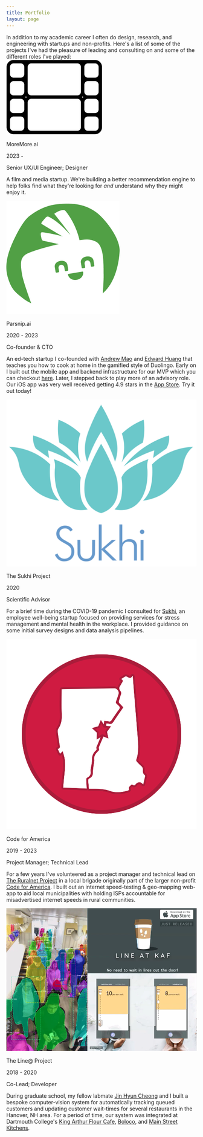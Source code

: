 ```yaml
---
title: Portfolio
layout: page
---
```


<div>In addition to my academic career I often do design, research, and engineering with startups and non-profits. Here's a list of some of the projects I've had the pleasure of leading and consulting on and some of the different roles I've played:</div>

<div class="item not-prose">
  <div class="img-text">
    <div class="img-container">
      <img src="/assets/images/moremore_logo.png" alt="moremore.ai">
    </div>
    <div>
      <p class="name">MoreMore.ai</p>
      <p class="years">2023 - </p>
      <p class="role">Senior UX/UI Engineer; Designer</p>
    </div>
  </div>
  <p class="description">A film and media startup. We're building a better recommendation engine to help folks find what they're looking for <em>and</em> understand why they might enjoy it.</p>
</div>

<div class="item not-prose">
<div class="img-text">
  <div class="img-container" >
  <img src="/assets/images/parnsip_logo.png" alt="parsnip.ai">
  </div>
  <div>
    <p class="name">Parsnip.ai</p>
    <p class="years">2020 - 2023</p>
    <p class="role">Co-founder & CTO</p>
  </div>
</div>
  <p class="description">An ed-tech startup I co-founded with <a class="link" href="https://www.andrewmao.net/">Andrew Mao</a> and <a class="link" href="https://www.linkedin.com/in/edward-w-huang/">Edward Huang</a> that teaches you how to cook at home in the gamified style of Duolingo. Early on I built out the mobile app and backend infrastructure for our MVP which you can checkout <a class="link" href="https://www.dropbox.com/scl/fi/wt8ktjf2pxh8uz1gmper1/parsnip.mp4?rlkey=qtl8cto0ryf01qc7hakh8nhdd&dl=0">here</a>. Later, I stepped back to play more of an advisory role. Our iOS app was very well received getting 4.9 stars in the <a class="link" href="https://apps.apple.com/us/app/parsnip-level-up-your-cooking/id1592325213?_branch_match_id=1208472994325309684&_branch_referrer=H4sIAAAAAAAAA8soKSkottLXL0gsKs7LLNBLLCjQy8nMy9ZPyS/Py8lPTAEKAAB24JCrJAAAAA%3D%3D">App Store</a>. Try it out today!</p>
</div>

<div class="item not-prose">
<div class="img-text">
  <div class="img-container">
    <img src="/assets/images/sukhi_logo.png" alt="sukhi" >
  </div>
  <div >
    <p class="name">The Sukhi Project</p>
    <p class="years">2020</p>
    <p class="role">Scientific Advisor</p>
  </div>
</div>
  <p class="description">For a brief time during the COVID-19 pandemic I consulted for <a class="link" href="https://www.thesukhiproject.com/">Sukhi</a>, an employee well-being startup focused on providing services for stress management and mental health in the workplace. I provided guidance on some initial survey designs and data analysis pipelines.</p>
</div>

<div class="item not-prose">
<div class="img-text">
  <div class="img-container">
    <img src="/assets/images/Code4UV_logo.png" alt="code4uv" >
  </div>
  <div class="not-prose">
    <p class="name">Code for America</p>
    <p class="years">2019 - 2023</p>
    <p class="role">Project Manager; Technical Lead</p>
  </div>
</div>
  <p class="description">For a few years I've volunteered as a project manager and technical lead on <a class="link" href="https://codeforuv.org/">The Ruralnet Project</a> in a local brigade originally part of the larger non-profit <a class="link" href="https://codeforamerica.org/">Code for America</a>. I built out an internet speed-testing &  geo-mapping web-app to aid local municipalities with holding ISPs accountable for misadvertised internet speeds in rural communities.</p>
</div>

<div class="item not-prose">
<div class="img-text">
  <div class="img-container">
    <img src="/assets/images/kaf_full.png" alt="lineatkaf" >
  </div>
  <div class="not-prose description">
    <p class="name">The Line@ Project</p>
    <p class="years">2018 - 2020</p>
    <p class="role">Co-Lead; Developer</p>
  </div>
</div>
  <p class="description">During graduate school, my fellow labmate <a class="link" href="https://jinhyuncheong.com/about/">Jin Hyun Cheong</a> and I built a bespoke computer-vision system for automatically tracking queued customers and updating customer wait-times for several restaurants in the Hanover, NH area. For a period of time, our system was integrated at Dartmouth College's <a class="link" href="https://www.kingarthurbaking.com/cafe-bakery-store">King Arthur Flour Cafe</a>, <a class="link" href="https://boloco.com/">Boloco</a>, and <a class="link" href="https://www.main-street-kitchens.com/">Main Street Kitchens</a>.</p>
</div>
